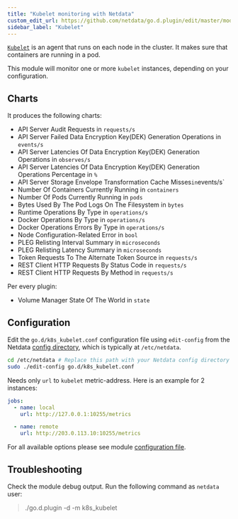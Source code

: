 ```yaml
---
title: "Kubelet monitoring with Netdata"
custom_edit_url: https://github.com/netdata/go.d.plugin/edit/master/modules/k8s_kubelet/README.md
sidebar_label: "Kubelet"
---
```




[`Kubelet`](https://kubernetes.io/docs/concepts/overview/components/#kubelet) is an agent that runs on each node in the
cluster. It makes sure that containers are running in a pod.

This module will monitor one or more `kubelet` instances, depending on your configuration.

## Charts

It produces the following charts:

- API Server Audit Requests in `requests/s`
- API Server Failed Data Encryption Key(DEK) Generation Operations in `events/s`
- API Server Latencies Of Data Encryption Key(DEK) Generation Operations in `observes/s`
- API Server Latencies Of Data Encryption Key(DEK) Generation Operations Percentage in `%`
- API Server Storage Envelope Transformation Cache Misses` in `events/s`
- Number Of Containers Currently Running in `containers`
- Number Of Pods Currently Running in `pods`
- Bytes Used By The Pod Logs On The Filesystem in `bytes`
- Runtime Operations By Type in `operations/s`
- Docker Operations By Type in `operations/s`
- Docker Operations Errors By Type in `operations/s`
- Node Configuration-Related Error in `bool`
- PLEG Relisting Interval Summary in `microseconds`
- PLEG Relisting Latency Summary in `microseconds`
- Token Requests To The Alternate Token Source in `requests/s`
- REST Client HTTP Requests By Status Code in `requests/s`
- REST Client HTTP Requests By Method in `requests/s`

Per every plugin:

- Volume Manager State Of The World in `state`

## Configuration

Edit the `go.d/k8s_kubelet.conf` configuration file using `edit-config` from the
Netdata [config directory](/docs/configure/nodes), which is typically at `/etc/netdata`.

```bash
cd /etc/netdata # Replace this path with your Netdata config directory
sudo ./edit-config go.d/k8s_kubelet.conf
```

Needs only `url` to `kubelet` metric-address. Here is an example for 2 instances:

```yaml
jobs:
  - name: local
    url: http://127.0.0.1:10255/metrics

  - name: remote
    url: http://203.0.113.10:10255/metrics
```

For all available options please see
module [configuration file](https://github.com/netdata/go.d.plugin/blob/master/config/go.d/k8s_kubelet.conf).

## Troubleshooting

Check the module debug output. Run the following command as `netdata` user:

> ./go.d.plugin -d -m k8s_kubelet
